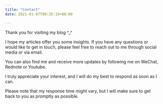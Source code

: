 ```yaml
---
title: "Contact"
date: 2021-01-07T00:35:19+08:00

---
```


Thank you for visiting my blog ^_^

I hope my articles offer you some insights. If you have any questions or would like to get in touch, please feel free to reach out to me through social media or via email. 

You can also find me and receive more updates by following me on WeChat, Rednote or Youtube.

I truly appreciate your interest, and I will do my best to respond as soon as I can. 

Please note that my response time might vary, but I will make sure to get back to you as promptly as possible. 